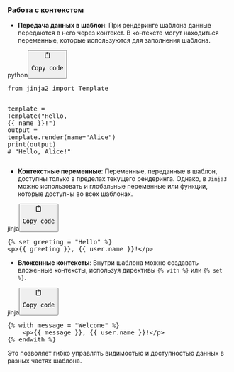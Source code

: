 <h3>Работа с контекстом</h3>
<!--{% raw %}-->
<ul>
<li><strong>Передача данных в шаблон</strong>: При рендеринге шаблона данные передаются в него через контекст.
В контексте могут находиться переменные, которые используются для заполнения шаблона.</li>
</ul>
<div class="code-element"><div class="lang-line"><text>python</text><button class="copy-code-button" onclick="copyCode(this)"><svg style="width: 1.2em;height: 1.2em;" aria-hidden="true" xmlns="http://www.w3.org/2000/svg" fill="none" viewBox="0 0 24 24"><path stroke="currentColor" stroke-linecap="round" stroke-linejoin="round" stroke-width="2" d="M15 4h3a1 1 0 0 1 1 1v15a1 1 0 0 1-1 1H6a1 1 0 0 1-1-1V5a1 1 0 0 1 1-1h3m0 3h6m-5-4v4h4V3h-4Z"/></svg><pre>Copy code</pre></button></div><div class="code"><div class="highlight"><pre><span></span><span class="kn">from</span> <span class="nn">jinja2</span> <span class="kn">import</span> <span class="n">Template</span>

<span class="n">template</span> <span class="o">=</span> <span class="n">Template</span><span class="p">(</span><span class="s2">&quot;Hello, {{ name }}!&quot;</span><span class="p">)</span>
<span class="n">output</span> <span class="o">=</span> <span class="n">template</span><span class="o">.</span><span class="n">render</span><span class="p">(</span><span class="n">name</span><span class="o">=</span><span class="s2">&quot;Alice&quot;</span><span class="p">)</span>
<span class="nb">print</span><span class="p">(</span><span class="n">output</span><span class="p">)</span>  <span class="c1"># &quot;Hello, Alice!&quot;</span>
</pre></div></div></div>
<ul>
<li><strong>Контекстные переменные</strong>: Переменные, переданные в шаблон, доступны только в пределах текущего рендеринга.
Однако, в <code>Jinja3</code> можно использовать и глобальные переменные или функции, которые доступны во всех шаблонах.</li>
</ul>
<div class="code-element"><div class="lang-line"><text>jinja</text><button class="copy-code-button" onclick="copyCode(this)"><svg style="width: 1.2em;height: 1.2em;" aria-hidden="true" xmlns="http://www.w3.org/2000/svg" fill="none" viewBox="0 0 24 24"><path stroke="currentColor" stroke-linecap="round" stroke-linejoin="round" stroke-width="2" d="M15 4h3a1 1 0 0 1 1 1v15a1 1 0 0 1-1 1H6a1 1 0 0 1-1-1V5a1 1 0 0 1 1-1h3m0 3h6m-5-4v4h4V3h-4Z"/></svg><pre>Copy code</pre></button></div><div class="code"><div class="highlight"><pre><span></span><span class="cp">{%</span> <span class="k">set</span> <span class="nv">greeting</span> <span class="o">=</span> <span class="s2">&quot;Hello&quot;</span> <span class="cp">%}</span>
<span class="x">&lt;p&gt;</span><span class="cp">{{</span> <span class="nv">greeting</span> <span class="cp">}}</span><span class="x">, </span><span class="cp">{{</span> <span class="nv">user.name</span> <span class="cp">}}</span><span class="x">!&lt;/p&gt;</span>
</pre></div></div></div>
<ul>
<li><strong>Вложенные контексты</strong>: Внутри шаблона можно создавать вложенные контексты, используя директивы <code>{% with %}</code> или <code>{% set %}</code>.</li>
</ul>
<div class="code-element"><div class="lang-line"><text>jinja</text><button class="copy-code-button" onclick="copyCode(this)"><svg style="width: 1.2em;height: 1.2em;" aria-hidden="true" xmlns="http://www.w3.org/2000/svg" fill="none" viewBox="0 0 24 24"><path stroke="currentColor" stroke-linecap="round" stroke-linejoin="round" stroke-width="2" d="M15 4h3a1 1 0 0 1 1 1v15a1 1 0 0 1-1 1H6a1 1 0 0 1-1-1V5a1 1 0 0 1 1-1h3m0 3h6m-5-4v4h4V3h-4Z"/></svg><pre>Copy code</pre></button></div><div class="code"><div class="highlight"><pre><span></span><span class="cp">{%</span> <span class="k">with</span> <span class="nv">message</span> <span class="o">=</span> <span class="s2">&quot;Welcome&quot;</span> <span class="cp">%}</span>
<span class="x">    &lt;p&gt;</span><span class="cp">{{</span> <span class="nv">message</span> <span class="cp">}}</span><span class="x">, </span><span class="cp">{{</span> <span class="nv">user.name</span> <span class="cp">}}</span><span class="x">!&lt;/p&gt;</span>
<span class="cp">{%</span> <span class="k">endwith</span> <span class="cp">%}</span>
</pre></div></div></div>

<p>Это позволяет гибко управлять видимостью и доступностью данных в разных частях шаблона.</p>
<!--{% endraw %}-->